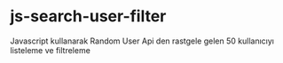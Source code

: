 # js-search-user-filter

Javascript kullanarak Random User Api den rastgele gelen 50 kullanıcıyı listeleme ve filtreleme

